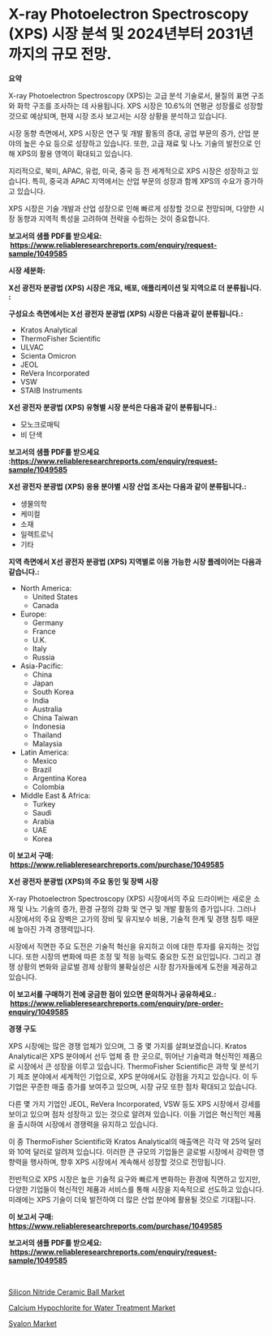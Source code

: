 <p><h1>X-ray Photoelectron Spectroscopy (XPS) 시장 분석 및 2024년부터 2031년까지의 규모 전망.</h1></p><p><strong>요약</strong></p>
<p><p>X-ray Photoelectron Spectroscopy (XPS)는 고급 분석 기술로서, 물질의 표면 구조와 화학 구조를 조사하는 데 사용됩니다. XPS 시장은 10.6%의 연평균 성장률로 성장할 것으로 예상되며, 현재 시장 조사 보고서는 시장 상황을 분석하고 있습니다.</p><p>시장 동향 측면에서, XPS 시장은 연구 및 개발 활동의 증대, 공업 부문의 증가, 산업 분야의 높은 수요 등으로 성장하고 있습니다. 또한, 고급 재료 및 나노 기술의 발전으로 인해 XPS의 활용 영역이 확대되고 있습니다.</p><p>지리적으로, 북미, APAC, 유럽, 미국, 중국 등 전 세계적으로 XPS 시장은 성장하고 있습니다. 특히, 중국과 APAC 지역에서는 산업 부문의 성장과 함께 XPS의 수요가 증가하고 있습니다.</p><p>XPS 시장은 기술 개발과 산업 성장으로 인해 빠르게 성장할 것으로 전망되며, 다양한 시장 동향과 지역적 특성을 고려하여 전략을 수립하는 것이 중요합니다.</p></p>
<p><strong>보고서의 샘플 PDF를 받으세요: &nbsp;<a href="https://www.reliableresearchreports.com/enquiry/request-sample/1049585">https://www.reliableresearchreports.com/enquiry/request-sample/1049585</a></strong></p>
<p><strong>시장 세분화:</strong></p>
<p><strong> X선 광전자 분광법 (XPS) 시장은 개요, 배포, 애플리케이션 및 지역으로 더 분류됩니다. :</strong></p>
<p><strong>구성요소 측면에서는 X선 광전자 분광법 (XPS) 시장은 다음과 같이 분류됩니다.:</strong></p>
<p><ul><li>Kratos Analytical</li><li>ThermoFisher Scientific</li><li>ULVAC</li><li>Scienta Omicron</li><li>JEOL</li><li>ReVera Incorporated</li><li>VSW</li><li>STAIB Instruments</li></ul></p>
<p><strong> X선 광전자 분광법 (XPS) 유형별 시장 분석은 다음과 같이 분류됩니다.:</strong></p>
<p><ul><li>모노크로매틱</li><li>비 단색</li></ul></p>
<p><strong>보고서의 샘플 PDF를 받으세요 :<a href="https://www.reliableresearchreports.com/enquiry/request-sample/1049585">https://www.reliableresearchreports.com/enquiry/request-sample/1049585</a></strong></p>
<p><strong> X선 광전자 분광법 (XPS) 응용 분야별 시장 산업 조사는 다음과 같이 분류됩니다.:</strong></p>
<p><ul><li>생물의학</li><li>케미컬</li><li>소재</li><li>일렉트로닉</li><li>기타</li></ul></p>
<p><strong>지역 측면에서 X선 광전자 분광법 (XPS) 지역별로 이용 가능한 시장 플레이어는 다음과 같습니다.:</strong></p>
<p><ul>
    <li>
        North America:
        <ul>
            <li>United States</li>
            <li>Canada</li>
        </ul>
    </li>
    <li>
        Europe:
        <ul>
            <li>Germany</li>
            <li>France</li>
            <li>U.K.</li>
            <li>Italy</li>
            <li>Russia</li>
        </ul>
    </li>
    <li>
        Asia-Pacific:
        <ul>
            <li>China</li>
            <li>Japan</li>
            <li>South Korea</li>
            <li>India</li>
            <li>Australia</li>
            <li>China Taiwan</li>
            <li>Indonesia</li>
            <li>Thailand</li>
            <li>Malaysia</li>
        </ul>
    </li>
    <li>
        Latin America:
        <ul>
            <li>Mexico</li>
            <li>Brazil</li>
            <li>Argentina Korea</li>
            <li>Colombia</li>
        </ul>
    </li>
    <li>
        Middle East & Africa:
        <ul>
            <li>Turkey</li>
            <li>Saudi</li>
            <li>Arabia</li>
            <li>UAE</li>
            <li>Korea</li>
        </ul>
    </li>
    </ul></p>
<p><strong>이 보고서 구매: &nbsp;<a href="https://www.reliableresearchreports.com/purchase/1049585">https://www.reliableresearchreports.com/purchase/1049585</a></strong></p>
<p><strong>X선 광전자 분광법 (XPS)의 주요 동인 및 장벽 시장</strong></p>
<p><p>X-ray Photoelectron Spectroscopy (XPS) 시장에서의 주요 드라이버는 새로운 소재 및 나노 기술의 증가, 환경 규정의 강화 및 연구 및 개발 활동의 증가입니다. 그러나 시장에서의 주요 장벽은 고가의 장비 및 유지보수 비용, 기술적 한계 및 경쟁 침투 때문에 높아진 가격 경쟁력입니다.</p><p>시장에서 직면한 주요 도전은 기술적 혁신을 유지하고 이에 대한 투자를 유지하는 것입니다. 또한 시장의 변화에 따른 조정 및 적응 능력도 중요한 도전 요인입니다. 그리고 경쟁 상황의 변화와 글로벌 경제 상황의 불확실성은 시장 참가자들에게 도전을 제공하고 있습니다.</p></p>
<p><strong>이 보고서를 구매하기 전에 궁금한 점이 있으면 문의하거나 공유하세요.: &nbsp;<a href="https://www.reliableresearchreports.com/enquiry/pre-order-enquiry/1049585">https://www.reliableresearchreports.com/enquiry/pre-order-enquiry/1049585</a></strong></p>
<p><strong>경쟁 구도</strong></p>
<p><p>XPS 시장에는 많은 경쟁 업체가 있으며, 그 중 몇 가지를 살펴보겠습니다. Kratos Analytical은 XPS 분야에서 선두 업체 중 한 곳으로, 뛰어난 기술력과 혁신적인 제품으로 시장에서 큰 성장을 이루고 있습니다. ThermoFisher Scientific은 과학 및 분석기기 제조 분야에서 세계적인 기업으로, XPS 분야에서도 강점을 가지고 있습니다. 이 두 기업은 꾸준한 매출 증가를 보여주고 있으며, 시장 규모 또한 점차 확대되고 있습니다.</p><p>다른 몇 가지 기업인 JEOL, ReVera Incorporated, VSW 등도 XPS 시장에서 강세를 보이고 있으며 점차 성장하고 있는 것으로 알려져 있습니다. 이들 기업은 혁신적인 제품을 출시하여 시장에서 경쟁력을 유지하고 있습니다.</p><p>이 중 ThermoFisher Scientific와 Kratos Analytical의 매출액은 각각 약 25억 달러와 10억 달러로 알려져 있습니다. 이러한 큰 규모의 기업들은 글로벌 시장에서 강력한 영향력을 행사하며, 향후 XPS 시장에서 계속해서 성장할 것으로 전망됩니다.</p><p>전반적으로 XPS 시장은 높은 기술적 요구와 빠르게 변화하는 환경에 직면하고 있지만, 다양한 기업들이 혁신적인 제품과 서비스를 통해 시장을 지속적으로 선도하고 있습니다. 미래에는 XPS 기술이 더욱 발전하여 더 많은 산업 분야에 활용될 것으로 기대됩니다.</p></p>
<p><strong>이 보고서 구매: &nbsp; <a href="https://www.reliableresearchreports.com/purchase/1049585">https://www.reliableresearchreports.com/purchase/1049585</a></strong></p>
<p><strong>보고서의 샘플 PDF를 받으세요: &nbsp;<a href="https://www.reliableresearchreports.com/enquiry/request-sample/1049585">https://www.reliableresearchreports.com/enquiry/request-sample/1049585</a></strong><strong></strong></p>
<p>&nbsp;</p>
<p><p><a href="https://github.com/nicoletavirag/Market-Research-Report-List-2/blob/main/silicon-nitride-ceramic-ball-market.md">Silicon Nitride Ceramic Ball Market</a></p><p><a href="https://github.com/redneck06/Market-Research-Report-List-2/blob/main/calcium-hypochlorite-for-water-treatment-market.md">Calcium Hypochlorite for Water Treatment Market</a></p><p><a href="https://github.com/mauripalmi/Market-Research-Report-List-2/blob/main/syalon-market.md">Syalon Market</a></p></p>